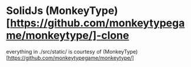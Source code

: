 # SolidJs (MonkeyType)[https://github.com/monkeytypegame/monkeytype/]-clone
everything in ./src/static/ is courtesy of (MonkeyType)[https://github.com/monkeytypegame/monkeytype/]
